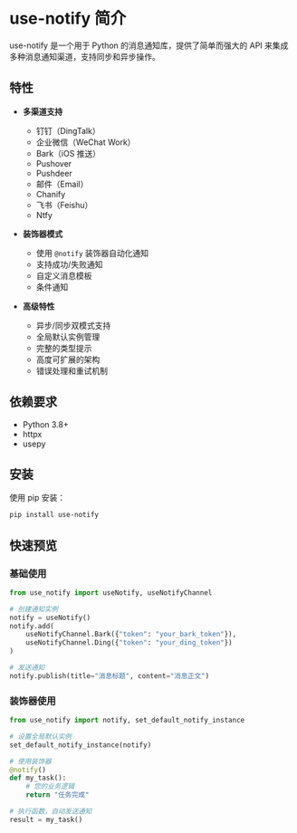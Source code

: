 # use-notify 简介

use-notify 是一个用于 Python 的消息通知库，提供了简单而强大的 API 来集成多种消息通知渠道，支持同步和异步操作。

## 特性

- **多渠道支持**
  - 钉钉（DingTalk）
  - 企业微信（WeChat Work）
  - Bark（iOS 推送）
  - Pushover
  - Pushdeer
  - 邮件（Email）
  - Chanify
  - 飞书（Feishu）
  - Ntfy

- **装饰器模式**
  - 使用 `@notify` 装饰器自动化通知
  - 支持成功/失败通知
  - 自定义消息模板
  - 条件通知

- **高级特性**
  - 异步/同步双模式支持
  - 全局默认实例管理
  - 完整的类型提示
  - 高度可扩展的架构
  - 错误处理和重试机制

## 依赖要求

- Python 3.8+
- httpx
- usepy

## 安装

使用 pip 安装：

```bash
pip install use-notify
```

## 快速预览

### 基础使用

```python
from use_notify import useNotify, useNotifyChannel

# 创建通知实例
notify = useNotify()
notify.add(
    useNotifyChannel.Bark({"token": "your_bark_token"}),
    useNotifyChannel.Ding({"token": "your_ding_token"})
)

# 发送通知
notify.publish(title="消息标题", content="消息正文")
```

### 装饰器使用

```python
from use_notify import notify, set_default_notify_instance

# 设置全局默认实例
set_default_notify_instance(notify)

# 使用装饰器
@notify()
def my_task():
    # 您的业务逻辑
    return "任务完成"

# 执行函数，自动发送通知
result = my_task()
```
